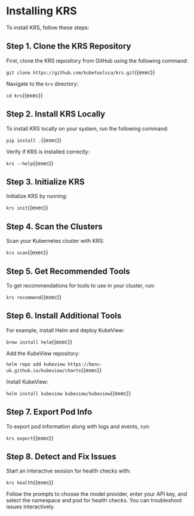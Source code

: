# Installing KRS

To install KRS, follow these steps:

## Step 1. Clone the KRS Repository

First, clone the KRS repository from GitHub using the following command:

`git clone https://github.com/kubetoolsca/krs.git`{{exec}}

Navigate to the `krs` directory:

`cd krs`{{exec}}

## Step 2. Install KRS Locally

To install KRS locally on your system, run the following command:

`pip install .`{{exec}}

Verify if KRS is installed correctly:

`krs --help`{{exec}}

## Step 3. Initialize KRS

Initialize KRS by running:

`krs init`{{exec}}

## Step 4. Scan the Clusters

Scan your Kubernetes cluster with KRS:

`krs scan`{{exec}}

## Step 5. Get Recommended Tools

To get recommendations for tools to use in your cluster, run:

`krs recommend`{{exec}}

## Step 6. Install Additional Tools

For example, install Helm and deploy KubeView:

`brew install helm`{{exec}}

Add the KubeView repository:

`helm repo add kubeview https://benc-uk.github.io/kubeview/charts`{{exec}}

Install KubeView:

`helm install kubeview kubeview/kubeview`{{exec}}

## Step 7. Export Pod Info

To export pod information along with logs and events, run:

`krs export`{{exec}}

## Step 8. Detect and Fix Issues

Start an interactive session for health checks with:

`krs health`{{exec}}

Follow the prompts to choose the model provider, enter your API key, and select the namespace and pod for health checks. You can troubleshoot issues interactively.
